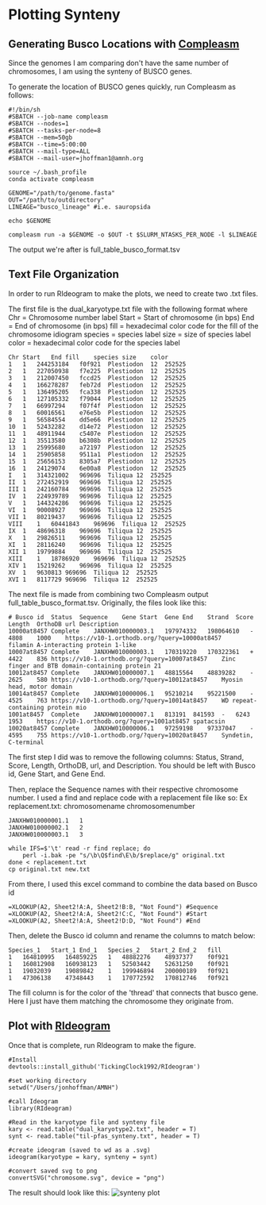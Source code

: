# **Plotting Synteny**

## Generating Busco Locations with [Compleasm](https://github.com/huangnengCSU/compleasm)
Since the genomes I am comparing don't have the same number of chromosomes, I am using the synteny of BUSCO genes.

To generate the location of BUSCO genes quickly, run Compleasm as follows: 
```
#!/bin/sh
#SBATCH --job-name compleasm
#SBATCH --nodes=1
#SBATCH --tasks-per-node=8
#SBATCH --mem=50gb
#SBATCH --time=5:00:00
#SBATCH --mail-type=ALL
#SBATCH --mail-user=jhoffman1@amnh.org

source ~/.bash_profile
conda activate compleasm

GENOME="/path/to/genome.fasta"
OUT="/path/to/outdirectory"
LINEAGE="busco_lineage" #i.e. sauropsida

echo $GENOME

compleasm run -a $GENOME -o $OUT -t $SLURM_NTASKS_PER_NODE -l $LINEAGE
```

The output we're after is full_table_busco_format.tsv

## Text File Organization
In order to run RIdeogram to make the plots, we need to create two .txt files. 

The first file is the dual_karyotype.txt file with the following format where
Chr = Chromosome number label
Start = Start of chromosome (in bps)
End = End of chromosome (in bps)
fill = hexadecimal color code for the fill of the chromosome idiogram
species = species label
size = size of species label
color = hexadecimal color code for the species label
```
Chr	Start	End	fill	species	size	color
1	1	244253184	f0f921	Plestiodon	12	252525
2	1	227050938	f7e225	Plestiodon	12	252525
3	1	212007450	fccd25	Plestiodon	12	252525
4	1	166278287	feb72d	Plestiodon	12	252525
5	1	136495205	fca338	Plestiodon	12	252525
6	1	127105332	f79044	Plestiodon	12	252525
7	1	66997294	f07f4f	Plestiodon	12	252525
8	1	60016561	e76e5b	Plestiodon	12	252525
9	1	56584554	dd5e66	Plestiodon	12	252525
10	1	52432282	d14e72	Plestiodon	12	252525
11	1	48911944	c5407e	Plestiodon	12	252525
12	1	35513580	b6308b	Plestiodon	12	252525
13	1	25995680	a72197	Plestiodon	12	252525
14	1	25905858	9511a1	Plestiodon	12	252525
15	1	25656153	8305a7	Plestiodon	12	252525
16	1	24129074	6e00a8	Plestiodon	12	252525
I	1	314321002	969696	Tiliqua	12	252525
II	1	272452919	969696	Tiliqua	12	252525
III	1	242160784	969696	Tiliqua	12	252525
IV	1	224939789	969696	Tiliqua	12	252525
V	1	144324286	969696	Tiliqua	12	252525
VI	1	90008927	969696	Tiliqua	12	252525
VII	1	80219437	969696	Tiliqua	12	252525
VIII	1	60441843	969696	Tiliqua	12	252525
IX	1	48696318	969696	Tiliqua	12	252525
X	1	29826511	969696	Tiliqua	12	252525
XI	1	28116240	969696	Tiliqua	12	252525
XII	1	19799884	969696	Tiliqua	12	252525
XIII	1	18786920	969696	Tiliqua	12	252525
XIV	1	15219262	969696	Tiliqua	12	252525
XV	1	9630813	969696	Tiliqua	12	252525
XVI	1	8117729	969696	Tiliqua	12	252525
````

The next file is made from combining two Compleasm output full_table_busco_format.tsv.
Originally, the files look like this:
```
# Busco id	Status	Sequence	Gene Start	Gene End	Strand	Score	Length	OrthoDB url	Description
10000at8457	Complete	JANXHW010000003.1	197974332	198064610	-	4808	1000	https://v10-1.orthodb.org/?query=10000at8457	filamin A-interacting protein 1-like
10007at8457	Complete	JANXHW010000003.1	170319220	170322361	+	4422	836	https://v10-1.orthodb.org/?query=10007at8457	Zinc finger and BTB domain-containing protein 21
10012at8457	Complete	JANXHW010000007.1	48815564	48839282	-	2625	580	https://v10-1.orthodb.org/?query=10012at8457	Myosin head, motor domain
10014at8457	Complete	JANXHW010000006.1	95210214	95221500	-	4525	763	https://v10-1.orthodb.org/?query=10014at8457	WD repeat-containing protein mio
1001at8457	Complete	JANXHW010000007.1	813191	841593	-	6243	1953	https://v10-1.orthodb.org/?query=1001at8457	spatacsin
10020at8457	Complete	JANXHW010000006.1	97259198	97337047	-	4595	755	https://v10-1.orthodb.org/?query=10020at8457	Syndetin, C-terminal
```
The first step I did was to remove the following columns: Status, Strand, Score, Length, OrthoDB, url, and Description.
You should be left with Busco id, Gene Start, and Gene End.

Then, replace the Sequence names with their respective chromosome number. I used a find and replace code with a replacement file like so:
Ex replacement.txt:
chromosomename chromosomenumber
```
JANXHW010000001.1	1
JANXHW010000002.1	2
JANXHW010000003.1	3
```
```
while IFS=$'\t' read -r find replace; do
    perl -i.bak -pe "s/\b\Q$find\E\b/$replace/g" original.txt
done < replacement.txt
cp original.txt new.txt
```

From there, I used this excel command to combine the data based on Busco id
```
=XLOOKUP(A2, Sheet2!A:A, Sheet2!B:B, "Not Found") #Sequence
=XLOOKUP(A2, Sheet2!A:A, Sheet2!C:C, "Not Found") #Start
=XLOOKUP(A2, Sheet2!A:A, Sheet2!D:D, "Not Found") #End
```

Then, delete the Busco id column and rename the columns to match below:
```
Species_1	Start_1	End_1	Species_2	Start_2	End_2	fill
1	164810995	164859225	1	48882276	48937377	f0f921
1	160812908	160938123	1	52503442	52631250	f0f921
1	19032039	19089842	1	199946894	200000189	f0f921
1	47306138	47348443	1	170772592	170812746	f0f921
```
The fill column is for the color of the 'thread' that connects that busco gene. Here I just have them matching the chromosome they originate from. 

## Plot with [RIdeogram](https://cran.r-project.org/web/packages/RIdeogram/vignettes/RIdeogram.html)
Once that is complete, run RIdeogram to make the figure.
```
#Install
devtools::install_github('TickingClock1992/RIdeogram')

#set working directory
setwd("/Users/jonhoffman/AMNH")

#call Ideogram
library(RIdeogram)

#Read in the karyotype file and synteny file
kary <- read.table("dual_karyotype2.txt", header = T)
synt <- read.table("til-pfas_synteny.txt", header = T)

#create ideogram (saved to wd as a .svg)
ideogram(karyotype = kary, synteny = synt)

#convert saved svg to png
convertSVG("chromosome.svg", device = "png")
```

The result should look like this: 
![synteny plot](pfas-tiliqua_synteny.png)

